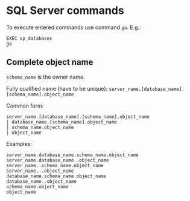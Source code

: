 # SQL Server commands
To execute entered commands use command `go`. E.g.:
```
EXEC sp_databases
go
```

## Complete object name
`schema_name` is the owner name.

Fully qualified name (have to be unique): `server_name.[database_name].[schema_name].object_name`

Common form:
```
server_name.[database_name].[schema_name].object_name
| database_name.[schema_name].object_name
| schema_name.object_name
| object_name
```
Examples:
```
server_name.database_name.schema_name.object_name
server_name.database_name..object_name
server_name..schema_name.object_name
server_name...object_name
database_name.schema_name.object_name
database_name..object_name
schema_name.object_name
object_name
```
